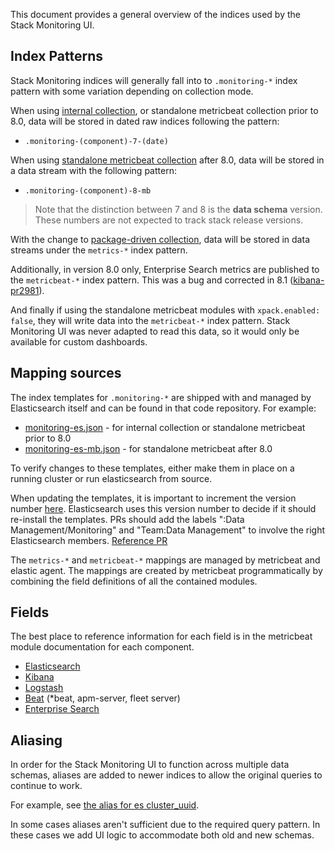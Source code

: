 This document provides a general overview of the indices used by the Stack Monitoring UI.

## Index Patterns

Stack Monitoring indices will generally fall into to `.monitoring-*` index pattern with some variation depending on collection mode.

When using [internal collection](data_collection_modes.md#internal-collection), or standalone metricbeat collection prior to 8.0, data will be stored in dated raw indices following the pattern:

- `.monitoring-(component)-7-(date)`

When using [standalone metricbeat collection](data_collection_modes.md#standalone-metricbeat-collection) after 8.0, data will be stored in a data stream with the following pattern:

- `.monitoring-(component)-8-mb`

> Note that the distinction between 7 and 8 is the **data schema** version. These numbers are not expected to track stack release versions.

With the change to [package-driven collection](data_collection_modes.md#package-driven-collection), data will be stored in data streams under the `metrics-*` index pattern.

Additionally, in version 8.0 only, Enterprise Search metrics are published to the `metricbeat-*` index pattern. This was a bug and corrected in 8.1 ([kibana-pr2981](https://github.com/elastic/beats/pull/29871)).

And finally if using the standalone metricbeat modules with `xpack.enabled: false`, they will write data into the `metricbeat-*` index pattern. Stack Monitoring UI was never adapted to read this data, so it would only be available for custom dashboards. 

## Mapping sources

The index templates for `.monitoring-*` are shipped with and managed by Elasticsearch itself and can be found in that code repository. For example:

- [monitoring-es.json](https://github.com/elastic/elasticsearch/blob/master/x-pack/plugin/core/src/main/resources/monitoring-es.json) - for internal collection or standalone metricbeat prior to 8.0
- [monitoring-es-mb.json](https://github.com/elastic/elasticsearch/blob/master/x-pack/plugin/core/src/main/resources/monitoring-es-mb.json) - for standalone metricbeat after 8.0

To verify changes to these templates, either make them in place on a running cluster or run elasticsearch from source.

When updating the templates, it is important to increment the version number [here](https://github.com/elastic/elasticsearch/blob/main/x-pack/plugin/monitoring/src/main/java/org/elasticsearch/xpack/monitoring/MonitoringTemplateRegistry.java#L81). Elasticsearch uses this version number to decide if it should re-install the templates.
PRs should add the labels ":Data Management/Monitoring" and "Team:Data Management" to involve the right Elasticsearch members.
[Reference PR](https://github.com/elastic/elasticsearch/pull/85447)

The `metrics-*` and `metricbeat-*` mappings are managed by metricbeat and elastic agent. The mappings are created by metricbeat programmatically by combining the field definitions of all the contained modules.

## Fields

The best place to reference information for each field is in the metricbeat module documentation for each component.

- [Elasticsearch](https://github.com/elastic/beats/blob/main/metricbeat/module/elasticsearch/_meta/README.md)
- [Kibana](https://github.com/elastic/beats/blob/main/metricbeat/module/kibana/_meta/README.md)
- [Logstash](https://github.com/elastic/beats/blob/main/metricbeat/module/logstash/_meta/README.md)
- [Beat](https://github.com/elastic/beats/blob/main/metricbeat/module/beat/_meta/README.md) (\*beat, apm-server, fleet server)
- [Enterprise Search](https://github.com/elastic/beats/tree/main/x-pack/metricbeat/module/enterprisesearch/_meta/README.md)

## Aliasing

In order for the Stack Monitoring UI to function across multiple data schemas, aliases are added to newer indices to allow the original queries to continue to work.

For example, see [the alias for es cluster_uuid](https://github.com/elastic/elasticsearch/blob/91379ea21e7d987272ba49e385e74ec55a904d84/x-pack/plugin/core/src/main/resources/monitoring-es-mb.json#L2061-L2064).

In some cases aliases aren't sufficient due to the required query pattern. In these cases we add UI logic to accommodate both old and new schemas.